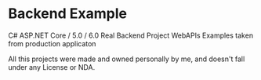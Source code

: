 # Backend Example
C# ASP.NET Core / 5.0 / 6.0 Real Backend Project WebAPIs Examples taken from production applicaton

All this projects were made and owned personally by me, and doesn't fall under any License or NDA.
